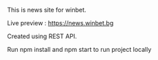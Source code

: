 This is news site for winbet.

Live preview : https://news.winbet.bg

Created using REST API.

Run npm install and npm start to run project locally